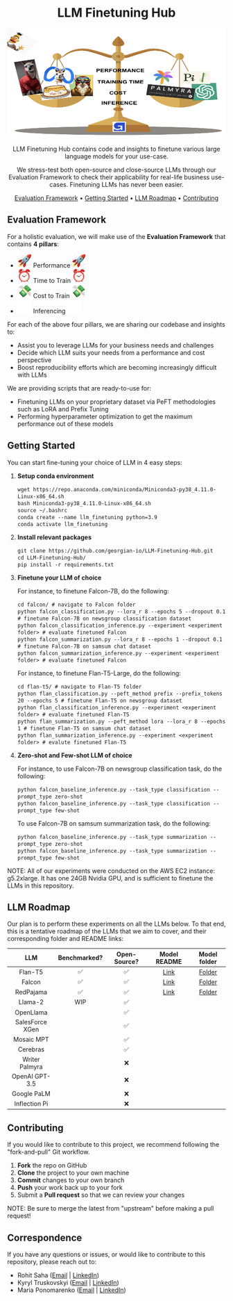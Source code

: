 <!-- markdownlint-configure-file {
  "MD013": {
    "code_blocks": false,
    "tables": false
  },
  "MD033": false,
  "MD041": false
} -->

<div align="center">

# LLM Finetuning Hub 

<img src="assets/repo-main.png" width="512" height="252"/>

LLM Finetuning Hub contains code and insights to finetune various large language models for your use-case.

We stress-test both open-source and close-source LLMs through our Evaluation Framework to check their applicability for real-life business use-cases. Finetuning LLMs has never been easier.

[Evaluation Framework](#evaluation-framework) •
[Getting Started](#getting-started) •
[LLM Roadmap](#llm-roadmap) •
[Contributing](#contributing)

</div>

## Evaluation Framework

For a holistic evaluation, we will make use of the __Evaluation Framework__ that contains __4 pillars__:

- <img src="assets/rocket.gif" width="32" height="32"/> Performance <img src="assets/rocket.gif" width="32" height="32"/>
- <img src="assets/time.gif" width="32" height="32"/> Time to Train <img src="assets/time.gif" width="32" height="32"/>
- <img src="assets/money.gif" width="32" height="32"/> Cost to Train <img src="assets/money.gif" width="32" height="32"/>
- <img src="assets/progress.gif" width="32" height="32"/> Inferencing <img src="assets/progress.gif" width="32" height="32"/>


For each of the above four pillars, we are sharing our codebase and insights to:
- Assist you to leverage LLMs for your business needs and challenges
- Decide which LLM suits your needs from a performance and cost perspective
- Boost reproducibility efforts which are becoming increasingly difficult with LLMs

We are providing scripts that are ready-to-use for:
- Finetuning LLMs on your proprietary dataset via PeFT methodologies such as LoRA and Prefix Tuning
- Performing hyperparameter optimization to get the maximum performance out of these models

## Getting Started 

You can start fine-tuning your choice of LLM in 4 easy steps:

1. **Setup conda environment**

	```shell
	wget https://repo.anaconda.com/miniconda/Miniconda3-py38_4.11.0-Linux-x86_64.sh
	bash Miniconda3-py38_4.11.0-Linux-x86_64.sh
	source ~/.bashrc
	conda create --name llm_finetuning python=3.9
	conda activate llm_finetuning
	```

2. **Install relevant packages**

	```shell
	git clone https://github.com/georgian-io/LLM-Finetuning-Hub.git
	cd LLM-Finetuning-Hub/
	pip install -r requirements.txt
	```

3. **Finetune your LLM of choice**

	For instance, to finetune Falcon-7B, do the following:

	```shell
	cd falcon/ # navigate to Falcon folder
	python falcon_classification.py --lora_r 8 --epochs 5 --dropout 0.1 # finetune Falcon-7B on newsgroup classification dataset
	python falcon_classification_inference.py --experiment <experiment folder> # evaluate finetuned Falcon
	python falcon_summarization.py --lora_r 8 --epochs 1 --dropout 0.1 # finetune Falcon-7B on samsum chat dataset
	python falcon_summarization_inference.py --experiment <experiment folder> # evaluate finetuned Falcon
	```

	For instance, to finetune Flan-T5-Large, do the following:

	```shell
	cd flan-t5/ # navigate to Flan-T5 folder
	python flan_classification.py --peft_method prefix --prefix_tokens 20 --epochs 5 # finetune Flan-T5 on newsgroup dataset
	python flan_classification_inference.py --experiment <experiment folder> # evaluate finetuned Flan-T5
	python flan_summarization.py --peft_method lora --lora_r 8 --epochs 1 # finetune Flan-T5 on samsum chat dataset
	python flan_summarization_inference.py --experiment <experiment folder> # evalute finetuned Flan-T5
	```

4. **Zero-shot and Few-shot LLM of choice**

	For instance, to use Falcon-7B on newsgroup classification task, do the following:

	```shell
	python falcon_baseline_inference.py --task_type classification --prompt_type zero-shot
	python falcon_baseline_inference.py --task_type classification --prompt_type few-shot
	```

	To use Falcon-7B on samsum summarization task, do the following:

	```shell
	python falcon_baseline_inference.py --task_type summarization --prompt_type zero-shot
	python falcon_baseline_inference.py --task_type summarization --prompt_type few-shot
	```

NOTE: All of our experiments were conducted on the AWS EC2 instance: g5.2xlarge. It has one 24GB Nvidia GPU, and is sufficient to finetune the LLMs in this repository.

## LLM Roadmap

Our plan is to perform these experiments on all the LLMs below. To that end, this is a tentative roadmap of the LLMs that we aim to cover, and their corresponding folder and README links:

| LLM        | Benchmarked?        |  Open-Source?     | Model README | Model folder |
|:----------:|:-------------------:|:-----------------:|:------------:|:------------:|
|Flan-T5     |:white_check_mark:   |:white_check_mark: |[Link](https://github.com/georgian-io/LLM-Finetuning-Hub/blob/readme/update/flan-t5/README.md) | [Folder](https://github.com/georgian-io/LLM-Finetuning-Hub/tree/readme/update/flan-t5) |
|Falcon      |:white_check_mark:   |:white_check_mark: |[Link](https://github.com/georgian-io/LLM-Finetuning-Hub/blob/main/falcon/README.md) | [Folder](https://github.com/georgian-io/LLM-Finetuning-Hub/tree/readme/update/falcon) |
|RedPajama   |:white_check_mark:   |:white_check_mark: |[Link](https://github.com/georgian-io/LLM-Finetuning-Hub/blob/readme/update/redPajama/README.md) | [Folder](https://github.com/georgian-io/LLM-Finetuning-Hub/tree/readme/update/redPajama) |
|Llama-2     |WIP |:white_check_mark: | | |
|OpenLlama   | |:white_check_mark: | | |
|SalesForce XGen | |:white_check_mark: | | |
|Mosaic MPT | |:white_check_mark: | | | 
|Cerebras | |:white_check_mark: | | |
|Writer Palmyra | |:x: | | |
|OpenAI GPT-3.5 | |:x: | | |
|Google PaLM | |:x: | | |
|Inflection Pi | |:x: | | |

## Contributing

If you would like to contribute to this project, we recommend following the "fork-and-pull" Git workflow.

 1. **Fork** the repo on GitHub
 2. **Clone** the project to your own machine
 3. **Commit** changes to your own branch
 4. **Push** your work back up to your fork
 5. Submit a **Pull request** so that we can review your changes

NOTE: Be sure to merge the latest from "upstream" before making a pull request!

## Correspondence

If you have any questions or issues, or would like to contribute to this repository, please reach out to:

- Rohit Saha ([Email](mailto:rohit@georgian.io) | [LinkedIn](https://www.linkedin.com/in/rohit-saha-ai/))
- Kyryl Truskovskyi ([Email](mailto:kyryl@georgian.io) | [LinkedIn](https://www.linkedin.com/in/kyryl-truskovskyi-275b7967/))
- Maria Ponomarenko ([Email](mailto:mariia.ponomarenko@georgian.io) | [LinkedIn](https://www.linkedin.com/in/maria-ponomarenko-71b465179/))

